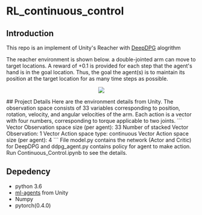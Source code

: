 # RL_continuous_control
## Introduction
This repo is an implement of Unity's Reacher with [DeepDPG](https://arxiv.org/abs/1509.02971) alogrithm

The reacher environment is shown below. a double-jointed arm can move to target locations. A reward of +0.1 is provided for each step that the agent's hand is in the goal location. Thus, the goal the agent(s) is to maintain its position at the target location for as many time steps as possible.
<p align="center">
<img src="https://s3.amazonaws.com/video.udacity-data.com/topher/2018/June/5b1ea778_reacher/reacher.gif">
</p>
## Project Details
Here are the environment details from Unity. The observation space consists of 33 variables corresponding to position, rotation, velocity, and angular velocities of the arm. Each action is a vector with four numbers, corresponding to torque applicable to two joints.
```
    Vector Observation space size (per agent): 33
    Number of stacked Vector Observation: 1
    Vector Action space type: continuous
    Vector Action space size (per agent): 4
```
File model.py contains the network (Actor and Critic) for DeepDPG and ddpg_agent.py contains policy for agent to make action. Run Continuous_Control.ipynb to see the details.

## Depedency
- python 3.6
- [ml-agents](https://github.com/Unity-Technologies/ml-agents/blob/master/docs/Installation.md) from Unity
- Numpy
- pytorch(0.4.0)


